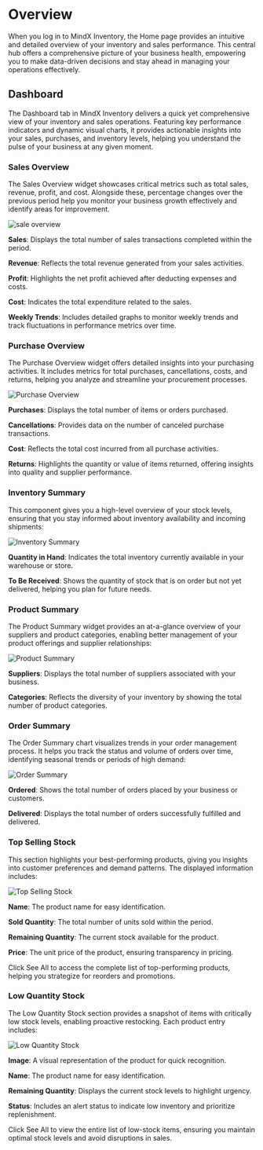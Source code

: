 # **Overview**

When you log in to MindX Inventory, the Home page provides an intuitive and detailed overview of your inventory and sales performance. This central hub offers a comprehensive picture of your business health, empowering you to make data-driven decisions and stay ahead in managing your operations effectively.

## **Dashboard**

The Dashboard tab in MindX Inventory delivers a quick yet comprehensive view of your inventory and sales operations. Featuring key performance indicators and dynamic visual charts, it provides actionable insights into your sales, purchases, and inventory levels, helping you understand the pulse of your business at any given moment.

### **Sales Overview**

The Sales Overview widget showcases critical metrics such as total sales, revenue, profit, and cost. Alongside these, percentage changes over the previous period help you monitor your business growth effectively and identify areas for improvement.

![sale overview]()

**Sales**: Displays the total number of sales transactions completed within the period.

**Revenue**: Reflects the total revenue generated from your sales activities.

**Profit**: Highlights the net profit achieved after deducting expenses and costs.

**Cost**: Indicates the total expenditure related to the sales.

**Weekly Trends**: Includes detailed graphs to monitor weekly trends and track fluctuations in performance metrics over time.

### **Purchase Overview**

The Purchase Overview widget offers detailed insights into your purchasing activities. It includes metrics for total purchases, cancellations, costs, and returns, helping you analyze and streamline your procurement processes.

![Purchase Overview](file:///D:/mindx/documantation-images/dashboard/purchase-overview.svg)

**Purchases**: Displays the total number of items or orders purchased.

**Cancellations**: Provides data on the number of canceled purchase transactions.

**Cost**: Reflects the total cost incurred from all purchase activities.

**Returns**: Highlights the quantity or value of items returned, offering insights into quality and supplier performance.

### **Inventory Summary**

This component gives you a high-level overview of your stock levels, ensuring that you stay informed about inventory availability and incoming shipments:

![Inventory Summary]()

**Quantity in Hand**: Indicates the total inventory currently available in your warehouse or store.

**To Be Received**: Shows the quantity of stock that is on order but not yet delivered, helping you plan for future needs.

### **Product Summary**

The Product Summary widget provides an at-a-glance overview of your suppliers and product categories, enabling better management of your product offerings and supplier relationships:

![Product Summary]()

**Suppliers**: Displays the total number of suppliers associated with your business.

**Categories**: Reflects the diversity of your inventory by showing the total number of product categories.

### **Order Summary**

The Order Summary chart visualizes trends in your order management process. It helps you track the status and volume of orders over time, identifying seasonal trends or periods of high demand:

![Order Summary]()

**Ordered**: Shows the total number of orders placed by your business or customers.

**Delivered**: Displays the total number of orders successfully fulfilled and delivered.

### **Top Selling Stock**

This section highlights your best-performing products, giving you insights into customer preferences and demand patterns. The displayed information includes:

![Top Selling Stock]()

**Name**: The product name for easy identification.

**Sold Quantity**: The total number of units sold within the period.

**Remaining Quantity**: The current stock available for the product.

**Price**: The unit price of the product, ensuring transparency in pricing.

Click See All to access the complete list of top-performing products, helping you strategize for reorders and promotions.

### **Low Quantity Stock**

The Low Quantity Stock section provides a snapshot of items with critically low stock levels, enabling proactive restocking. Each product entry includes:

![Low Quantity Stock]()

**Image**: A visual representation of the product for quick recognition.

**Name**: The product name for easy identification.

**Remaining Quantity**: Displays the current stock levels to highlight urgency.

**Status**: Includes an alert status to indicate low inventory and prioritize replenishment.

Click See All to view the entire list of low-stock items, ensuring you maintain optimal stock levels and avoid disruptions in sales.
